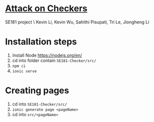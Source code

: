 # [Attack on Checkers](https://attackoncheckers.web.app/home)

SE181 project \ 
Kevin Li, Kevin Wu, Sahithi Pisupati, Tri Le, Jiongheng Li

# Installation steps

1. Install Node https://nodejs.org/en/
2. cd into folder contain `SE181-Checker/src/`
3. `npm ci`
4. `ionic serve `

# Creating pages

1. cd into `SE181-Checker/src/`
2. `ionic generate page <pageName>`
3. cd into `src/<pageName>`

